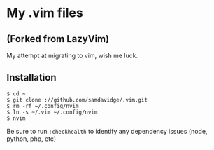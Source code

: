 # My .vim files
## (Forked from LazyVim)

My attempt at migrating to vim, wish me luck.

## Installation
```
$ cd ~
$ git clone ://github.com/samdavidge/.vim.git
$ rm -rf ~/.config/nvim
$ ln -s ~/.vim ~/.config/nvim
$ nvim
```

Be sure to run `:checkhealth` to identify any dependency issues (node, python, php, etc)



